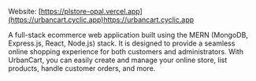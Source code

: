 Website: [https://plstore-opal.vercel.app](https://urbancart.cyclic.app)https://urbancart.cyclic.app

A full-stack ecommerce web application built using the MERN (MongoDB, Express.js, React, Node.js) stack. It is designed to provide a seamless online shopping experience for both customers and administrators. With UrbanCart, you can easily create and manage your online store, list products, handle customer orders, and more.

